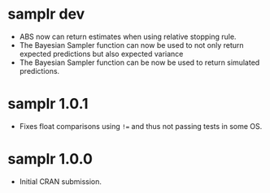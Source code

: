# samplr dev
* ABS now can return estimates when using relative stopping rule.
* The Bayesian Sampler function can now be used to not only return expected predictions but also expected variance
* The Bayesian Sampler function can be now be used to return simulated predictions.

# samplr 1.0.1
* Fixes float comparisons using `!=` and thus not passing tests in some OS.  

# samplr 1.0.0
* Initial CRAN submission.
